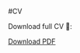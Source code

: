 #CV

Download full CV 📃:

<a id="raw-url" href="https://github.com/dashapetr/dashapetr.github.io/blob/main/Darya_Petrashka_CV_Data_Scientist.pdf">Download PDF</a>
